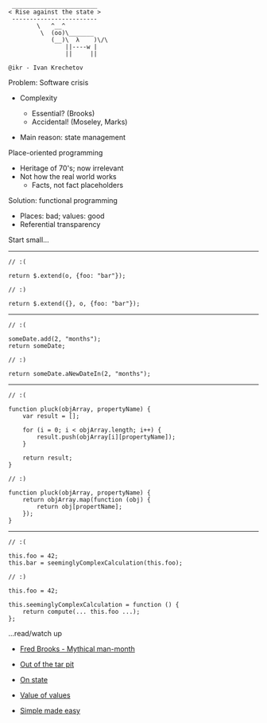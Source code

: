      ________________________
    < Rise against the state >
     ------------------------
            \   ^__^
             \  (oo)\_______
                (__)\  λ    )\/\
                    ||----w |
                    ||     ||

    @ikr - Ivan Krechetov

Problem: Software crisis

- Complexity
    - Essential? (Brooks)
    - Accidental! (Moseley, Marks)

- Main reason: state management


Place-oriented programming

- Heritage of 70's; now irrelevant
- Not how the real world works
    - Facts, not fact placeholders


Solution: functional programming

- Places: bad; values: good
- Referential transparency

Start small...

***

    // :(

    return $.extend(o, {foo: "bar"});

    // :)

    return $.extend({}, o, {foo: "bar"});

***

    // :(

    someDate.add(2, "months");
    return someDate;

    // :)

    return someDate.aNewDateIn(2, "months");

***


    // :(

    function pluck(objArray, propertyName) {
        var result = [];

        for (i = 0; i < objArray.length; i++) {
            result.push(objArray[i][propertyName]);
        }

        return result;
    }

    // :)

    function pluck(objArray, propertyName) {
        return objArray.map(function (obj) {
            return obj[propertName];
        });
    }

***

    // :(

    this.foo = 42;
    this.bar = seeminglyComplexCalculation(this.foo);

    // :)

    this.foo = 42;

    this.seeminglyComplexCalculation = function () {
        return compute(... this.foo ...);
    };

...read/watch up

* [Fred Brooks - Mythical man-month](http://www.amazon.com/The-Mythical-Man-Month-Engineering-ebook/dp/B000OZ0N6M)

* [Out of the tar pit](http://shaffner.us/cs/papers/tarpit.pdf)

* [On state](http://clojure.org/state)

* [Value of values](http://www.infoq.com/presentations/Value-Values)

* [Simple made easy](http://www.infoq.com/presentations/Simple-Made-Easy)
